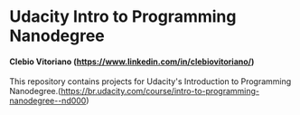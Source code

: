 # Udacity Intro to Programming Nanodegree
#### Clebio Vitoriano (https://www.linkedin.com/in/clebiovitoriano/) 
This repository contains projects for Udacity's Introduction to Programming Nanodegree.(https://br.udacity.com/course/intro-to-programming-nanodegree--nd000)
